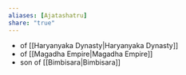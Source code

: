 ```yaml
---
aliases: [Ajatashatru]
share: "true"
---
```



- of [[Haryanyaka Dynasty|Haryanyaka Dynasty]]
- of [[Magadha Empire|Magadha Empire]]
- son of [[Bimbisara|Bimbisara]]